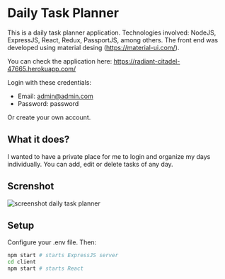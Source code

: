 # Daily Task Planner

This is a daily task planner application. Technologies involved: NodeJS, ExpressJS, React, Redux, PassportJS, among others. The front end was developed using material desing (https://material-ui.com/). 

You can check the application here: https://radiant-citadel-47665.herokuapp.com/

Login with these credentials:
- Email: admin@admin.com
- Password: password

Or create your own account.

## What it does?

I wanted to have a private place for me to login and organize my days individually. You can add, edit or delete tasks of any day.

## Screnshot 

![screenshot daily task planner](https://i.imgur.com/WKrb4Pp.png)

## Setup

Configure your .env file. Then:

```sh
npm start # starts ExpressJS server
cd client
npm start # starts React 
```
